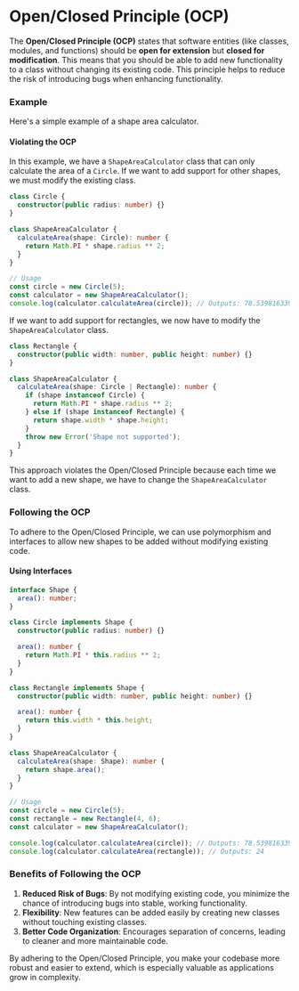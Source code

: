 # Open/Closed Principle (OCP)

The **Open/Closed Principle (OCP)** states that software entities (like classes, modules, and functions) should be **open for extension** but **closed for modification**. This means that you should be able to add new functionality to a class without changing its existing code. This principle helps to reduce the risk of introducing bugs when enhancing functionality.

### Example

Here's a simple example of a shape area calculator.

#### Violating the OCP

In this example, we have a `ShapeAreaCalculator` class that can only calculate the area of a `Circle`. If we want to add support for other shapes, we must modify the existing class.

```typescript
class Circle {
  constructor(public radius: number) {}
}

class ShapeAreaCalculator {
  calculateArea(shape: Circle): number {
    return Math.PI * shape.radius ** 2;
  }
}

// Usage
const circle = new Circle(5);
const calculator = new ShapeAreaCalculator();
console.log(calculator.calculateArea(circle)); // Outputs: 78.53981633974483
```

If we want to add support for rectangles, we now have to modify the `ShapeAreaCalculator` class.

```typescript
class Rectangle {
  constructor(public width: number, public height: number) {}
}

class ShapeAreaCalculator {
  calculateArea(shape: Circle | Rectangle): number {
    if (shape instanceof Circle) {
      return Math.PI * shape.radius ** 2;
    } else if (shape instanceof Rectangle) {
      return shape.width * shape.height;
    }
    throw new Error('Shape not supported');
  }
}
```

This approach violates the Open/Closed Principle because each time we want to add a new shape, we have to change the `ShapeAreaCalculator` class.

### Following the OCP

To adhere to the Open/Closed Principle, we can use polymorphism and interfaces to allow new shapes to be added without modifying existing code.

#### Using Interfaces

```typescript
interface Shape {
  area(): number;
}

class Circle implements Shape {
  constructor(public radius: number) {}

  area(): number {
    return Math.PI * this.radius ** 2;
  }
}

class Rectangle implements Shape {
  constructor(public width: number, public height: number) {}

  area(): number {
    return this.width * this.height;
  }
}

class ShapeAreaCalculator {
  calculateArea(shape: Shape): number {
    return shape.area();
  }
}

// Usage
const circle = new Circle(5);
const rectangle = new Rectangle(4, 6);
const calculator = new ShapeAreaCalculator();

console.log(calculator.calculateArea(circle)); // Outputs: 78.53981633974483
console.log(calculator.calculateArea(rectangle)); // Outputs: 24
```

### Benefits of Following the OCP

1. **Reduced Risk of Bugs**: By not modifying existing code, you minimize the chance of introducing bugs into stable, working functionality.
2. **Flexibility**: New features can be added easily by creating new classes without touching existing classes.
3. **Better Code Organization**: Encourages separation of concerns, leading to cleaner and more maintainable code.

By adhering to the Open/Closed Principle, you make your codebase more robust and easier to extend, which is especially valuable as applications grow in complexity.
